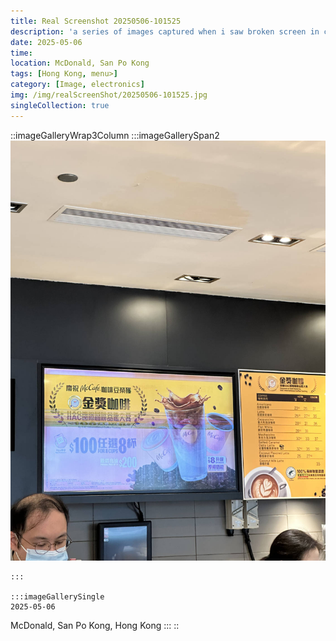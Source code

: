 ```yaml
---
title: Real Screenshot 20250506-101525
description: 'a series of images captured when i saw broken screen in city'
date: 2025-05-06
time: 
location: McDonald, San Po Kong
tags: [Hong Kong, menu>]
category: [Image, electronics]
img: /img/realScreenShot/20250506-101525.jpg
singleCollection: true
---
```


::imageGalleryWrap3Column
    :::imageGallerySpan2
     ![Alttext](/img/realScreenShot/20250506-101525.jpg)  

    :::

    :::imageGallerySingle
    2025-05-06  
   McDonald, San Po Kong, Hong Kong
    :::
::
<!-- ![alt text](<../../../public/img/realScreenShot/2025-05-06 10.15.25.jpg>) -->
